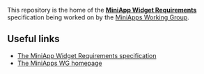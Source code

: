 This repository is the home of the **[MiniApp Widget Requirements](https://w3c.github.io/miniapp-widget/req/)** specification being worked on by the [MiniApps Working Group](https://www.w3.org/2021/miniapps/).

## Useful links

* [The MiniApp Widget Requirements specification](https://w3c.github.io/miniapp-widget/req/)
* [The MiniApps WG homepage](https://www.w3.org/2021/miniapps/)